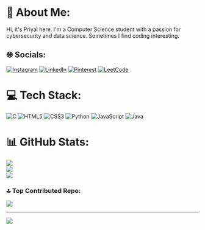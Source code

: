 # 💫 About Me:
Hi, it's Priyal here. I'm a Computer Science student with a passion for cybersecurity and data science. Sometimes I find coding interesting.

## 🌐 Socials:
[![Instagram](https://img.shields.io/badge/Instagram-%23E4405F.svg?logo=Instagram&logoColor=white)](https://instagram.com/https://instagram.com/pariupatel) [![LinkedIn](https://img.shields.io/badge/LinkedIn-%230077B5.svg?logo=linkedin&logoColor=white)](https://linkedin.com/in/www.linkedin.com/in/priyal-p-439595322) [![Pinterest](https://img.shields.io/badge/Pinterest-%23E60023.svg?logo=Pinterest&logoColor=white)](https://pinterest.com/https://in.pinterest.com/8tequilashots/) [![LeetCode](https://img.shields.io/badge/LeetCode-%23FFA116.svg?logo=leetcode&logoColor=white)](https://leetcode.com/u/priyal-it/)

# 💻 Tech Stack:
![C](https://img.shields.io/badge/c-%2300599C.svg?style=plastic&logo=c&logoColor=white) 
![HTML5](https://img.shields.io/badge/html5-%23E34F26.svg?style=plastic&logo=html5&logoColor=white) 
![CSS3](https://img.shields.io/badge/css3-%231572B6.svg?style=plastic&logo=css3&logoColor=white) 
![Python](https://img.shields.io/badge/python-3670A0?style=plastic&logo=python&logoColor=ffdd54) 
![JavaScript](https://img.shields.io/badge/javascript-%23323330.svg?style=plastic&logo=javascript&logoColor=%23F7DF1E) 
![Java](https://img.shields.io/badge/java-%23ED8B00.svg?style=plastic&logo=java&logoColor=white)

# 📊 GitHub Stats:
![](https://github-readme-stats.vercel.app/api?username=priyal-it&theme=dracula&hide_border=true&include_all_commits=true&count_private=true)<br/>
![](https://github-readme-streak-stats.herokuapp.com/?user=priyal-it&theme=dracula&hide_border=true)<br/>
![](https://github-readme-stats.vercel.app/api/top-langs/?username=priyal-it&theme=dracula&hide_border=true&include_all_commits=true&count_private=true&layout=compact)

### 🔝 Top Contributed Repo:
![](https://github-contributor-stats.vercel.app/api?username=priyal-it&limit=5&theme=dracula&combine_all_yearly_contributions=true)

---
[![](https://visitcount.itsvg.in/api?id=priyal-it&icon=0&color=4)](https://visitcount.itsvg.in)

<!-- Proudly created with GPRM ( https://gprm.itsvg.in ) -->